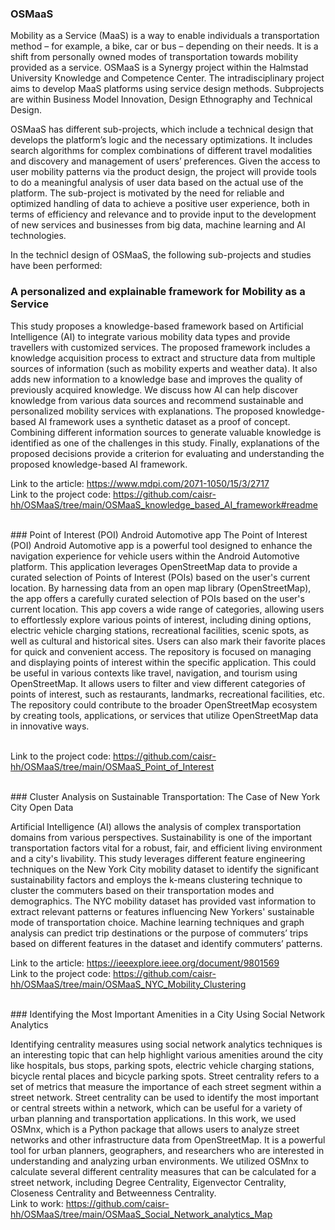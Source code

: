 ### OSMaaS

Mobility as a Service (MaaS) is a way to enable individuals a transportation method – for example, a bike, car or bus – depending on their needs. It is a shift from personally owned modes of transportation towards mobility provided as a service. OSMaaS is a Synergy project within the Halmstad University Knowledge and Competence Center. The intradisciplinary project aims to develop MaaS platforms using service design methods. Subprojects are within Business Model Innovation, Design Ethnography and Technical Design. 

OSMaaS has different sub-projects, which include a technical design that develops the platform’s logic and the necessary optimizations. It includes search algorithms for complex combinations of different travel modalities and discovery and management of users’ preferences. Given the access to user mobility patterns via the product design, the project will provide tools to do a meaningful analysis of user data based on the actual use of the platform. The sub-project is motivated by the need for reliable and optimized handling of data to achieve a positive user experience, both in terms of efficiency and relevance and to provide input to the development of new services and businesses from big data, machine learning and AI technologies.

In the technicl design of OSMaaS, the following sub-projects and studies have been performed:


### A personalized and explainable framework for Mobility as a Service 

This study proposes a knowledge-based framework based on Artificial Intelligence (AI) to integrate various mobility data types and provide travellers with customized services. The proposed framework includes a knowledge acquisition process to extract and structure data from multiple sources of information (such as mobility experts and weather data). It also adds new information to a knowledge base and improves the quality of previously acquired knowledge. We discuss how AI can help discover knowledge from various data sources and recommend sustainable and personalized mobility services with explanations. The proposed knowledge-based AI framework uses a synthetic dataset as a proof of concept. Combining different information sources to generate valuable knowledge is identified as one of the challenges in this study. Finally, explanations of the proposed decisions provide a criterion for evaluating and understanding the proposed knowledge-based AI framework. 

Link to the article: https://www.mdpi.com/2071-1050/15/3/2717
</br>Link to the project code: https://github.com/caisr-hh/OSMaaS/tree/main/OSMaaS_knowledge_based_AI_framework#readme

</br>
### Point of Interest (POI) Android Automotive app
The Point of Interest (POI) Android Automotive app is a powerful tool designed to enhance the navigation experience for vehicle users within the Android Automotive platform. This application leverages OpenStreetMap data to provide a curated selection of Points of Interest (POIs) based on the user's current location. By harnessing data from an open map library (OpenStreetMap), the app offers a carefully curated selection of POIs based on the user's current location. This app covers a wide range of categories, allowing users to effortlessly explore various points of interest, including dining options, electric vehicle charging stations, recreational facilities, scenic spots, as well as cultural and historical sites. Users can also mark their favorite places for quick and convenient access. The repository is focused on managing and displaying points of interest within the specific application. This could be useful in various contexts like travel, navigation, and tourism using OpenStreetMap. It allows users to filter and view different categories of points of interest, such as restaurants, landmarks, recreational facilities, etc. The repository could contribute to the broader OpenStreetMap ecosystem by creating tools, applications, or services that utilize OpenStreetMap data in innovative ways.

</br>Link to the project code: https://github.com/caisr-hh/OSMaaS/tree/main/OSMaaS_Point_of_Interest

</br>
### Cluster Analysis on Sustainable Transportation: The Case of New York City Open Data

Artificial Intelligence (AI) allows the analysis of complex transportation domains from various perspectives. Sustainability is one of the important transportation factors vital for a robust, fair, and efficient living environment and a city's livability. This study leverages different feature engineering techniques on the New York City mobility dataset to identify the significant sustainability factors and employs the k-means clustering technique to cluster the commuters based on their transportation modes and demographics. The NYC mobility dataset has provided vast information to extract relevant patterns or features influencing New Yorkers' sustainable mode of transportation choice. Machine learning techniques and graph analysis can predict trip destinations or the purpose of commuters’ trips based on different features in the dataset and identify commuters’ patterns.

Link to the article:  https://ieeexplore.ieee.org/document/9801569
</br>Link to the project code: https://github.com/caisr-hh/OSMaaS/tree/main/OSMaaS_NYC_Mobility_Clustering 

</br>
### Identifying the Most Important Amenities in a City Using Social Network Analytics

Identifying centrality measures using social network analytics techniques is an interesting topic that can help highlight various amenities around the city like hospitals, bus stops, parking spots, electric vehicle charging stations, bicycle rental places and bicycle parking spots. Street centrality refers to a set of metrics that measure the importance of each street segment within a street network. Street centrality can be used to identify the most important or central streets within a network, which can be useful for a variety of urban planning and transportation applications. 
In this work, we used OSMnx, which is a Python package that allows users to analyze street networks and other infrastructure data from OpenStreetMap. It is a powerful tool for urban planners, geographers, and researchers who are interested in understanding and analyzing urban environments. We utilized OSMnx to calculate several different centrality measures that can be calculated for a street network, including Degree Centrality, Eigenvector Centrality, Closeness Centrality and Betweenness Centrality.
<br/>
Link to work: https://github.com/caisr-hh/OSMaaS/tree/main/OSMaaS_Social_Network_analytics_Map 
